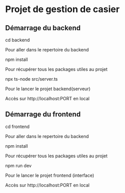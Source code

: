 # Projet de gestion de casier 

## Démarrage du backend

cd backend

Pour aller dans le repertoire du backend


npm install

Pour récupérer tous les packages utiles au projet


npx ts-node src/server.ts

Pour le lancer le projet backend(serveur)

Accès sur http://localhost:PORT en local

## Démarrage du frontend

cd frontend

Pour aller dans le repertoire du backend


npm install

Pour récupérer tous les packages utiles au projet


npm run dev

Pour le lancer le projet frontend (interface)

Accès sur http://localhost:PORT en local
